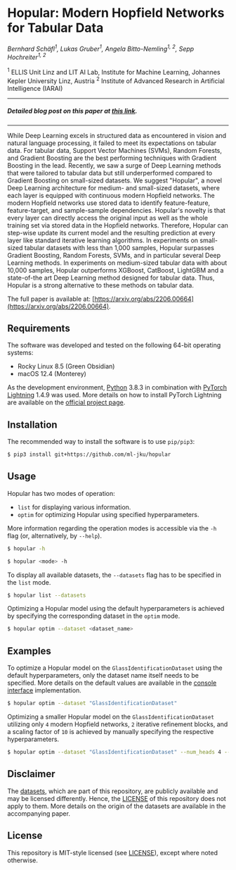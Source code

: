 # Hopular: Modern Hopfield Networks for Tabular Data

_Bernhard Schäfl<sup>1</sup>, Lukas Gruber<sup>1</sup>,
Angela Bitto-Nemling<sup>1, 2</sup>, Sepp Hochreiter<sup>1, 2</sup>_

<sup>1</sup> ELLIS Unit Linz and LIT AI Lab, Institute for Machine Learning, Johannes Kepler University Linz, Austria
<sup>2</sup> Institute of Advanced Research in Artificial Intelligence (IARAI)

---

##### Detailed blog post on this paper at [this link](https://ml-jku.github.io/hopular/).

---

While Deep Learning excels in structured data as encountered in vision and natural language processing, it failed to
meet its expectations on tabular data. For tabular data, Support Vector Machines (SVMs), Random Forests, and Gradient
Boosting are the best performing techniques with Gradient Boosting in the lead. Recently, we saw a surge of Deep
Learning methods that were tailored to tabular data but still underperformed compared to Gradient Boosting on
small-sized datasets. We suggest "Hopular", a novel Deep Learning architecture for medium- and small-sized datasets,
where each layer is equipped with continuous modern Hopfield networks. The modern Hopfield networks use stored data to
identify feature-feature, feature-target, and sample-sample dependencies. Hopular's novelty is that every layer can
directly access the original input as well as the whole training set via stored data in the Hopfield networks.
Therefore, Hopular can step-wise update its current model and the resulting prediction at every layer like standard
iterative learning algorithms. In experiments on small-sized tabular datasets with less than 1,000 samples, Hopular
surpasses Gradient Boosting, Random Forests, SVMs, and in particular several Deep Learning methods. In experiments on
medium-sized tabular data with about 10,000 samples, Hopular outperforms XGBoost, CatBoost, LightGBM and a state-of-the
art Deep Learning method designed for tabular data. Thus, Hopular is a strong alternative to these methods on tabular
data.

The full paper is available at: [https://arxiv.org/abs/2206.00664](https://arxiv.org/abs/2206.00664).

## Requirements

The software was developed and tested on the following 64-bit operating systems:

- Rocky Linux 8.5 (Green Obsidian)
- macOS 12.4 (Monterey)

As the development environment, [Python](https://www.python.org) 3.8.3 in combination
with [PyTorch Lightning](https://www.pytorchlightning.ai) 1.4.9 was used. More details on
how to install PyTorch Lightning are available on the [official project page](https://www.pytorchlightning.ai).

## Installation

The recommended way to install the software is to use `pip/pip3`:

```bash
$ pip3 install git+https://github.com/ml-jku/hopular
```

## Usage

Hopular has two modes of operation:

- `list` for displaying various information.
- `optim` for optimizing Hopular using specified hyperparameters.

More information regarding the operation modes is accessible via the `-h` flag (or, alternatively, by `--help`).

```bash
$ hopular -h
```

```bash
$ hopular <mode> -h
```

To display all available datasets, the `--datasets` flag has to be specified in the `list` mode.

```bash
$ hopular list --datasets
```

Optimizing a Hopular model using the default hyperparameters is achieved by specifying the corresponding dataset in the
`optim` mode.

```bash
$ hopular optim --dataset <dataset_name>
```

## Examples

To optimize a Hopular model on the `GlassIdentificationDataset` using the default hyperparameters, only the dataset
name itself needs to be specified. More details on the default values are available in the
[console interface](hopular/interactive.py) implementation.

```bash
$ hopular optim --dataset "GlassIdentificationDataset"
```

Optimizing a smaller Hopular model on the `GlassIdentificationDataset` utilizing only `4` modern Hopfield networks, `2`
iterative refinement blocks, and a scaling factor of `10` is achieved by manually specifying the respective
hyperparameters.

```bash
$ hopular optim --dataset "GlassIdentificationDataset" --num_heads 4 --num_blocks 2 --scaling_factor 10
```

## Disclaimer

The [datasets](hopular/auxiliary/resources), which are part of this repository, are publicly available and may be
licensed differently. Hence, the [LICENSE](LICENSE) of this repository does not apply to them. More details on the
origin of the datasets are available in the accompanying paper.

## License

This repository is MIT-style licensed (see [LICENSE](LICENSE)), except where noted otherwise.
